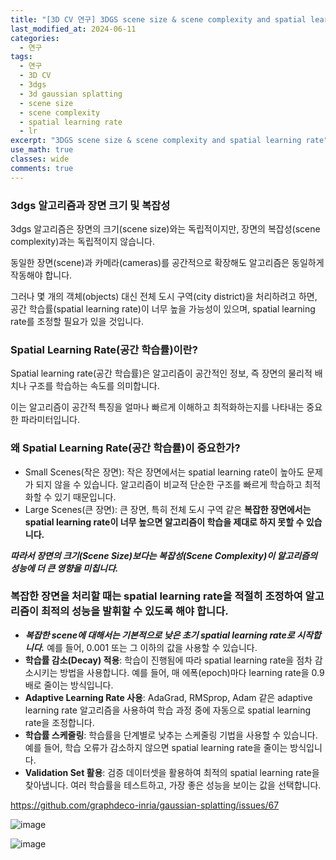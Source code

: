 ```yaml
---
title: "[3D CV 연구] 3DGS scene size & scene complexity and spatial learning rate"
last_modified_at: 2024-06-11
categories:
  - 연구
tags:
  - 연구
  - 3D CV
  - 3dgs
  - 3d gaussian splatting
  - scene size
  - scene complexity
  - spatial learning rate
  - lr
excerpt: "3DGS scene size & scene complexity and spatial learning rate"
use_math: true
classes: wide
comments: true
---
```


### 3dgs 알고리즘과 장면 크기 및 복잡성
3dgs 알고리즘은 장면의 크기(scene size)와는 독립적이지만, 장면의 복잡성(scene complexity)과는 독립적이지 않습니다. 

동일한 장면(scene)과 카메라(cameras)를 공간적으로 확장해도 알고리즘은 동일하게 작동해야 합니다. 

그러나 몇 개의 객체(objects) 대신 전체 도시 구역(city district)을 처리하려고 하면, 공간 학습률(spatial learning rate)이 너무 높을 가능성이 있으며, spatial learning rate를 조정할 필요가 있을 것입니다.

### Spatial Learning Rate(공간 학습률)이란?
Spatial learning rate(공간 학습률)은 알고리즘이 공간적인 정보, 즉 장면의 물리적 배치나 구조를 학습하는 속도를 의미합니다. 

이는 알고리즘이 공간적 특징을 얼마나 빠르게 이해하고 최적화하는지를 나타내는 중요한 파라미터입니다.

### 왜 Spatial Learning Rate(공간 학습률)이 중요한가?
- Small Scenes(작은 장면): 작은 장면에서는 spatial learning rate이 높아도 문제가 되지 않을 수 있습니다. 알고리즘이 비교적 단순한 구조를 빠르게 학습하고 최적화할 수 있기 때문입니다.
- Large Scenes(큰 장면): 큰 장면, 특히 전체 도시 구역 같은 **복잡한 장면에서는 spatial learning rate이 너무 높으면 알고리즘이 학습을 제대로 하지 못할 수 있습니다.**

***따라서 장면의 크기(Scene Size)보다는 복잡성(Scene Complexity)이 알고리즘의 성능에 더 큰 영향을 미칩니다.***

### 복잡한 장면을 처리할 때는 spatial learning rate을 적절히 조정하여 알고리즘이 최적의 성능을 발휘할 수 있도록 해야 합니다.

- ***복잡한 scene에 대해서는 기본적으로 낮은 초기 spatial learning rate로 시작합니다.*** 예를 들어, 0.001 또는 그 이하의 값을 사용할 수 있습니다.
- **학습률 감소(Decay) 적용**: 학습이 진행됨에 따라 spatial learning rate을 점차 감소시키는 방법을 사용합니다. 예를 들어, 매 에폭(epoch)마다 learning rate을 0.9배로 줄이는 방식입니다.
- **Adaptive Learning Rate 사용**: AdaGrad, RMSprop, Adam 같은 adaptive learning rate 알고리즘을 사용하여 학습 과정 중에 자동으로 spatial learning rate을 조정합니다.
- **학습률 스케줄링**: 학습률을 단계별로 낮추는 스케줄링 기법을 사용할 수 있습니다. 예를 들어, 학습 오류가 감소하지 않으면 spatial learning rate을 줄이는 방식입니다.
- **Validation Set 활용**: 검증 데이터셋을 활용하여 최적의 spatial learning rate을 찾아냅니다. 여러 학습률을 테스트하고, 가장 좋은 성능을 보이는 값을 선택합니다.

https://github.com/graphdeco-inria/gaussian-splatting/issues/67

![image](https://github.com/sandokim/sandokim.github.io/assets/74639652/916bd265-e1fa-4a71-972c-f0c901e195dc)

![image](https://github.com/sandokim/sandokim.github.io/assets/74639652/6fa1238a-d643-4663-b5ff-0292c3925c7e)
